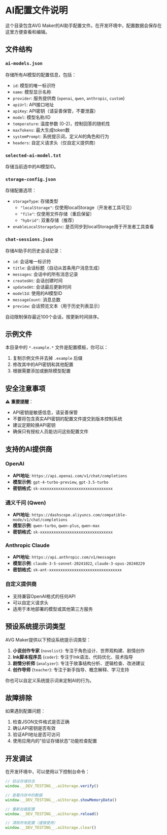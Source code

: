 # AI配置文件说明

这个目录包含AVG Maker的AI助手配置文件。在开发环境中，配置数据会保存在这里方便查看和编辑。

## 文件结构

### `ai-models.json`
存储所有AI模型的配置信息，包括：
- `id`: 模型的唯一标识符
- `name`: 模型显示名称
- `provider`: 服务提供商 (`openai`, `qwen`, `anthropic`, `custom`)
- `apiUrl`: API接口地址
- `apiKey`: API密钥（请妥善保管，不要泄露）
- `model`: 模型名称/ID
- `temperature`: 温度参数 (0-2)，控制回答的随机性
- `maxTokens`: 最大生成token数
- `systemPrompt`: 系统提示词，定义AI的角色和行为
- `headers`: 自定义请求头（仅自定义提供商）

### `selected-ai-model.txt`
存储当前选中的AI模型ID。

### `storage-config.json`
存储配置选项：
- `storageType`: 存储类型
  - `"localStorage"`: 仅使用localStorage（开发者工具可见）
  - `"file"`: 仅使用文件存储（重启保留）
  - `"hybrid"`: 双重存储（推荐）
- `enableLocalStorageSync`: 是否同步到localStorage用于开发者工具查看

### `chat-sessions.json`
存储AI助手的历史会话记录：
- `id`: 会话唯一标识符
- `title`: 会话标题（自动从首条用户消息生成）
- `messages`: 会话中的所有消息记录
- `createdAt`: 会话创建时间
- `updatedAt`: 会话最后更新时间
- `modelId`: 使用的AI模型ID
- `messageCount`: 消息总数
- `preview`: 会话预览文本（用于历史列表显示）

自动限制保存最近100个会话，按更新时间排序。

## 示例文件

本目录中的 `*.example.*` 文件是配置模板，你可以：

1. 复制示例文件并去掉 `.example` 后缀
2. 修改其中的API密钥和其他配置
3. 根据需要添加或删除模型配置

## 安全注意事项

⚠️ **重要提醒**：
- API密钥是敏感信息，请妥善保管
- 不要将包含真实API密钥的配置文件提交到版本控制系统
- 建议定期轮换API密钥
- 确保只有授权人员能访问这些配置文件

## 支持的AI提供商

### OpenAI
- **API地址**: `https://api.openai.com/v1/chat/completions`
- **模型示例**: `gpt-4-turbo-preview`, `gpt-3.5-turbo`
- **密钥格式**: `sk-xxxxxxxxxxxxxxxxxxxxxxxxxxxxxxxx`

### 通义千问 (Qwen)
- **API地址**: `https://dashscope.aliyuncs.com/compatible-mode/v1/chat/completions`
- **模型示例**: `qwen-turbo`, `qwen-plus`, `qwen-max`
- **密钥格式**: `sk-xxxxxxxxxxxxxxxxxxxxxxxxxxxxxxxx`

### Anthropic Claude
- **API地址**: `https://api.anthropic.com/v1/messages`
- **模型示例**: `claude-3-5-sonnet-20241022`, `claude-3-opus-20240229`
- **密钥格式**: `sk-ant-xxxxxxxxxxxxxxxxxxxxxxxxxxxxxxxx`

### 自定义提供商
- 支持兼容OpenAI格式的任何API
- 可以自定义请求头
- 适用于本地部署的模型或其他第三方服务

## 预设系统提示词类型

AVG Maker提供以下预设系统提示词类型：

1. **小说创作专家** (`novelist`): 专注于角色设计、世界观构建、剧情创作
2. **Ink脚本程序员** (`coder`): 专注于Ink语法、代码优化、技术指导
3. **剧情分析师** (`analyzer`): 专注于故事结构分析、逻辑检查、改进建议
4. **创作导师** (`teacher`): 专注于新手指导、概念解释、学习支持

你也可以自定义系统提示词来定制AI的行为。

## 故障排除

如果遇到配置问题：

1. 检查JSON文件格式是否正确
2. 确认API密钥是否有效
3. 验证API地址是否可访问
4. 使用应用内的"验证存储状态"功能检查配置

## 开发调试

在开发环境中，可以使用以下控制台命令：

```javascript
// 验证存储状态
window.__DEV_TESTING__.aiStorage.verify()

// 查看内存中的数据
window.__DEV_TESTING__.aiStorage.showMemoryData()

// 重新加载配置
window.__DEV_TESTING__.aiStorage.reload()

// 清除所有配置（谨慎使用）
window.__DEV_TESTING__.aiStorage.clear()
```